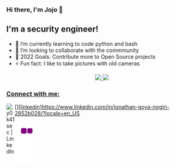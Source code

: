 ### Hi there, I'm Jojo 👋 

## I'm a security engineer!

- 🌱 I’m currently learning to code python and bash
- 👯 I’m looking to collaborate with the commmunity
- 🥅 2022 Goals: Contribute more to Open Source projects
- ⚡ Fun fact: I like to take pictures with old cameras


<div align="center">
  <a href="https://github.com/y0k41sec">
  <img height="180em" src="https://github-readme-stats.vercel.app/api?username=y0k41sec&show_icons=true&theme=tokyonight&include_all_commits=true&count_private=true"/>
  <img height="180em" src="https://github-readme-stats.vercel.app/api/top-langs/?username=y0k41sec&layout=compact&langs_count=7&theme=tokyonight"/>
</div>

### Connect with me:

[<img align="left" alt="y0k41sec | LinkedIn" width="22px" src="https://cdn.jsdelivr.net/npm/simple-icons@v3/icons/linkedin.svg" />][linkedin]https://www.linkedin.com/in/jonathan-goya-nogiri-2852b028/?locale=en_US

![snake gif](https://github.com/y0k41sec/y0k41sec/blob/output/github-contribution-grid-snake.gif)
